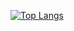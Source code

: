 [![Top Langs](https://github-readme-stats.vercel.app/api/top-langs/?username=kingychiu)](https://github.com/anuraghazra/github-readme-stats)
